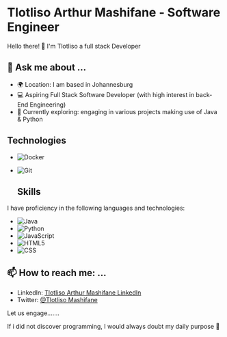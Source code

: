 # Tlotliso Arthur Mashifane - Software Engineer

Hello there! 👋 I'm Tlotliso a full stack Developer 

## 💬 Ask me about ...

- 🌍 Location: I am based in Johannesburg
- 💻 Aspiring Full Stack Software Developer (with high interest in back-End Engineering)
- 🚀 Currently exploring: engaging in various projects making use of Java & Python



## Technologies

- ![Docker](https://img.shields.io/badge/Docker-2496ED?style=for-the-badge&logo=docker&logoColor=white)
- ![Git](https://img.shields.io/badge/Git-F05032?style=for-the-badge&logo=git&logoColor=white)

  ## Skills

I have proficiency in the following languages and technologies:

- ![Java](https://img.shields.io/badge/Java-007396?style=for-the-badge&logo=java&logoColor=white)
- ![Python](https://img.shields.io/badge/Python-3776AB?style=for-the-badge&logo=python&logoColor=white)
- ![JavaScript](https://img.shields.io/badge/JavaScript-F7DF1E?style=for-the-badge&logo=javascript&logoColor=black)
- ![HTML5](https://img.shields.io/badge/HTML5-E34F26?style=for-the-badge&logo=html5&logoColor=white)
- ![CSS](https://img.shields.io/badge/CSS-1572B6?style=for-the-badge&logo=css3&logoColor=white)

## 📫 How to reach me: ...

- LinkedIn: [Tlotliso Arthur Mashifane LinkedIn](https://www.linkedin.com/in/tlotliso-arthur-mashifane-92a43a2a4?lipi=urn%3Ali%3Apage%3Ad_flagship3_profile_view_base_contact_details%3BYkjh2gSxTXKjKm6O7jQrtg%3D%3D)
- Twitter: [@Tlotliso Mashifane](https://x.com/Tlotliso_Matea)

Let us engage.......

If i did not discover programming, I would always doubt my daily purpose 🚀

